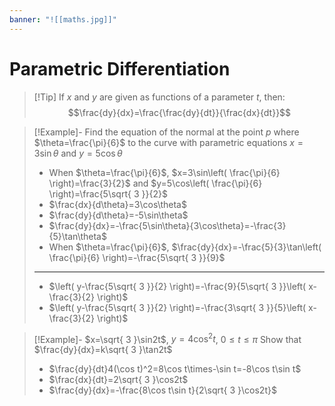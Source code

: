 ```yaml
---
banner: "![[maths.jpg]]"
---
```

# Parametric Differentiation 

> [!Tip] If $x$ and $y$ are given as functions of a parameter $t$, then:
> $$\frac{dy}{dx}=\frac{\frac{dy}{dt}}{\frac{dx}{dt}}$$

> [!Example]- Find the equation of the normal at the point $p$ where $\theta=\frac{\pi}{6}$ to the curve with parametric equations $x=3\sin\theta$ and $y=5\cos\theta$
> - When $\theta=\frac{\pi}{6}$, $x=3\sin\left( \frac{\pi}{6} \right)=\frac{3}{2}$ and $y=5\cos\left( \frac{\pi}{6} \right)=\frac{5\sqrt{ 3 }}{2}$
> - $\frac{dx}{d\theta}=3\cos\theta$
> - $\frac{dy}{d\theta}=-5\sin\theta$
> - $\frac{dy}{dx}=-\frac{5\sin\theta}{3\cos\theta}=-\frac{3}{5}\tan\theta$
> - When $\theta=\frac{\pi}{6}$, $\frac{dy}{dx}=-\frac{5}{3}\tan\left( \frac{\pi}{6} \right)=-\frac{5\sqrt{ 3 }}{9}$
> ---
> - $\left( y-\frac{5\sqrt{ 3 }}{2} \right)=-\frac{9}{5\sqrt{ 3 }}\left( x-\frac{3}{2} \right)$
> - $\left( y-\frac{5\sqrt{ 3 }}{2} \right)=-\frac{3\sqrt{ 3 }}{5}\left( x-\frac{3}{2} \right)$

> [!Example]- $x=\sqrt{ 3 }\sin2t$, $y=4\cos^2t$, $0\leq t\leq \pi$
> Show that $\frac{dy}{dx}=k\sqrt{ 3 }\tan2t$
> - $\frac{dy}{dt}4(\cos t)^2=8\cos t\times-\sin t=-8\cos t\sin t$
> - $\frac{dx}{dt}=2\sqrt{ 3 }\cos2t$
> - $\frac{dy}{dx}=-\frac{8\cos t\sin t}{2\sqrt{ 3 }\cos2t}$

